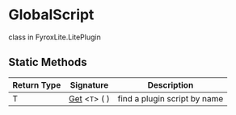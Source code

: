 # GlobalScript
class in FyroxLite.LitePlugin
## Static Methods
| Return Type | Signature | Description |
|---|---|---|
| T | [Get](##) <`T`> (  ) | find a plugin script by name |

